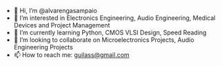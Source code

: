 - 👋 Hi, I’m @alvarengasampaio
- 👀 I’m interested in Electronics Engineering, Audio Engineering, Medical Devices and Project Management
- 🌱 I’m currently learning Python, CMOS VLSI Design, Speed Reading
- 💞️ I’m looking to collaborate on Microelectronics Projects, Audio Engineering Projects
- 📫 How to reach me: guilass@gmail.com

<!---
alvarengasampaio/alvarengasampaio is a ✨ special ✨ repository because its `README.md` (this file) appears on your GitHub profile.
You can click the Preview link to take a look at your changes.
--->
